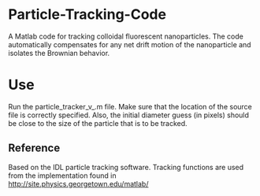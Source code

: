 # Particle-Tracking-Code
A Matlab code for tracking colloidal fluorescent nanoparticles. The code automatically compensates for any net drift motion of the nanoparticle and isolates the Brownian behavior. 

# Use
Run the particle_tracker_v_.m file. Make sure that the location of the source file is correctly specified. Also, the initial diameter guess (in pixels) should be close to the size of the particle that is to be tracked. 

## Reference
Based on the IDL particle tracking software. Tracking functions are used from the implementation found in http://site.physics.georgetown.edu/matlab/
